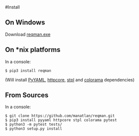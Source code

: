 #Install

## On Windows

Download [reqman.exe](https://github.com/manatlan/reqman/blob/master/dist/reqman.exe)

## On *nix platforms
In a console:
```
$ pip3 install reqman
```
(Will install [PyYAML](https://pypi.org/project/PyYAML/), [httpcore](https://pypi.org/project/httpcore/), [stpl](https://pypi.org/project/stpl/) and [colorama](https://pypi.org/project/colorama/) dependencies)

## From Sources
In a console:
```
$ git clone https://github.com/manatlan/reqman.git
$ pip3 install pyyaml httpcore stpl colorama pytest
$ python3 -m pytest tests/
$ python3 setup.py install
```

